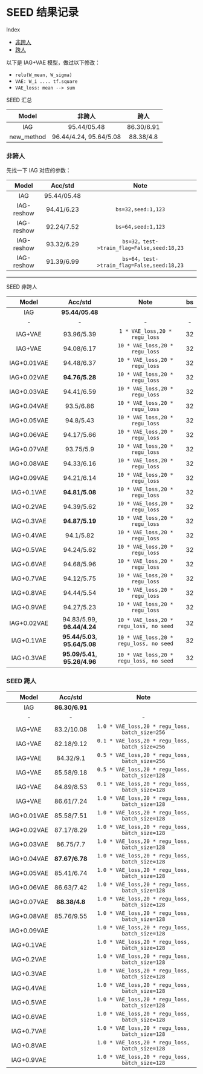# SEED 结果记录

Index

- [非跨人](#非跨人)
- [跨人](#跨人)

以下是 IAG+VAE 模型，做过以下修改：

- `relu(W_mean, W_sigma)`
- `VAE: W_i .... tf.square`
- `VAE_loss: mean --> sum`

SEED 汇总

|   Model    |         非跨人         |    跨人    |
| :--------: | :--------------------: | :--------: |
|    IAG     |      95.44/05.48       | 86.30/6.91 |
| new_method | 96.44/4.24, 95.64/5.08 | 88.38/4.8  |

### 非跨人

先找一下 IAG 对应的参数：

|   Model    |   Acc/std   |                    Note                    |
| :--------: | :---------: | :----------------------------------------: |
|    IAG     | 95.44/05.48 |                                            |
| IAG-reshow | 94.41/6.23  |             `bs=32,seed:1,123`             |
| IAG-reshow | 92.24/7.52  |             `bs=64,seed:1,123`             |
| IAG-reshow | 93.32/6.29  | `bs=32，test->train_flag=False,seed:18,23` |
| IAG-reshow | 91.39/6.99  | `bs=64，test->train_flag=False,seed:18,23` |

---

SEED 非跨人

|    Model    |            Acc/std             |                  Note                   | bs  |
| :---------: | :----------------------------: | :-------------------------------------: | :-: |
|     IAG     |        **95.44/05.48**         |                                         |     |
|      -      |               -                |                    -                    |  -  |
|   IAG+VAE   |           93.96/5.39           |      `1 * VAE_loss,20 * regu_loss`      | 32  |
|   IAG+VAE   |           94.08/6.17           |     `10 * VAE_loss,20 * regu_loss`      | 32  |
| IAG+0.01VAE |           94.48/6.37           |     `10 * VAE_loss,20 * regu_loss`      | 32  |
| IAG+0.02VAE |         **94.76/5.28**         |     `10 * VAE_loss,20 * regu_loss`      | 32  |
| IAG+0.03VAE |           94.41/6.59           |     `10 * VAE_loss,20 * regu_loss`      | 32  |
| IAG+0.04VAE |           93.5/6.86            |     `10 * VAE_loss,20 * regu_loss`      | 32  |
| IAG+0.05VAE |           94.8/5.43            |     `10 * VAE_loss,20 * regu_loss`      | 32  |
| IAG+0.06VAE |           94.17/5.66           |     `10 * VAE_loss,20 * regu_loss`      | 32  |
| IAG+0.07VAE |           93.75/5.9            |     `10 * VAE_loss,20 * regu_loss`      | 32  |
| IAG+0.08VAE |           94.33/6.16           |     `10 * VAE_loss,20 * regu_loss`      | 32  |
| IAG+0.09VAE |           94.21/6.14           |     `10 * VAE_loss,20 * regu_loss`      | 32  |
| IAG+0.1VAE  |         **94.81/5.08**         |     `10 * VAE_loss,20 * regu_loss`      | 32  |
| IAG+0.2VAE  |           94.39/5.62           |     `10 * VAE_loss,20 * regu_loss`      | 32  |
| IAG+0.3VAE  |         **94.87/5.19**         |     `10 * VAE_loss,20 * regu_loss`      | 32  |
| IAG+0.4VAE  |           94.1/5.82            |     `10 * VAE_loss,20 * regu_loss`      | 32  |
| IAG+0.5VAE  |           94.24/5.62           |     `10 * VAE_loss,20 * regu_loss`      | 32  |
| IAG+0.6VAE  |           94.68/5.96           |     `10 * VAE_loss,20 * regu_loss`      | 32  |
| IAG+0.7VAE  |           94.12/5.75           |     `10 * VAE_loss,20 * regu_loss`      | 32  |
| IAG+0.8VAE  |           94.44/5.54           |     `10 * VAE_loss,20 * regu_loss`      | 32  |
| IAG+0.9VAE  |           94.27/5.23           |     `10 * VAE_loss,20 * regu_loss`      | 32  |
| IAG+0.02VAE |   94.83/5.99, **96.44/4.24**   | `10 * VAE_loss,20 * regu_loss, no seed` | 32  |
| IAG+0.1VAE  | **95.44/5.03**, **95.64/5.08** | `10 * VAE_loss,20 * regu_loss, no seed` | 32  |
| IAG+0.3VAE  | **95.09/5.41**, **95.26/4.96** | `10 * VAE_loss,20 * regu_loss, no seed` | 32  |

### SEED 跨人

|    Model    |    Acc/std     |                      Note                       |
| :---------: | :------------: | :---------------------------------------------: |
|     IAG     | **86.30/6.91** |                                                 |
|      -      |       -        |                        -                        |
|   IAG+VAE   |   83.2/10.08   | `1.0 * VAE_loss,20 * regu_loss, batch_size=256` |
|   IAG+VAE   |   82.18/9.12   | `0.1 * VAE_loss,20 * regu_loss, batch_size=256` |
|   IAG+VAE   |   84.32/9.1    | `0.5 * VAE_loss,20 * regu_loss, batch_size=256` |
|   IAG+VAE   |   85.58/9.18   | `0.5 * VAE_loss,20 * regu_loss, batch_size=128` |
|   IAG+VAE   |   84.89/8.53   | `0.1 * VAE_loss,20 * regu_loss, batch_size=128` |
|   IAG+VAE   |   86.61/7.24   | `1.0 * VAE_loss,20 * regu_loss, batch_size=128` |
| IAG+0.01VAE |   85.58/7.51   | `1.0 * VAE_loss,20 * regu_loss, batch_size=128` |
| IAG+0.02VAE |   87.17/8.29   | `1.0 * VAE_loss,20 * regu_loss, batch_size=128` |
| IAG+0.03VAE |   86.75/7.7    | `1.0 * VAE_loss,20 * regu_loss, batch_size=128` |
| IAG+0.04VAE | **87.67/6.78** | `1.0 * VAE_loss,20 * regu_loss, batch_size=128` |
| IAG+0.05VAE |   85.41/6.74   | `1.0 * VAE_loss,20 * regu_loss, batch_size=128` |
| IAG+0.06VAE |   86.63/7.42   | `1.0 * VAE_loss,20 * regu_loss, batch_size=128` |
| IAG+0.07VAE | **88.38/4.8**  | `1.0 * VAE_loss,20 * regu_loss, batch_size=128` |
| IAG+0.08VAE |   85.76/9.55   | `1.0 * VAE_loss,20 * regu_loss, batch_size=128` |
| IAG+0.09VAE |                | `1.0 * VAE_loss,20 * regu_loss, batch_size=128` |
| IAG+0.1VAE  |                | `1.0 * VAE_loss,20 * regu_loss, batch_size=128` |
| IAG+0.2VAE  |                | `1.0 * VAE_loss,20 * regu_loss, batch_size=128` |
| IAG+0.3VAE  |                | `1.0 * VAE_loss,20 * regu_loss, batch_size=128` |
| IAG+0.4VAE  |                | `1.0 * VAE_loss,20 * regu_loss, batch_size=128` |
| IAG+0.5VAE  |                | `1.0 * VAE_loss,20 * regu_loss, batch_size=128` |
| IAG+0.6VAE  |                | `1.0 * VAE_loss,20 * regu_loss, batch_size=128` |
| IAG+0.7VAE  |                | `1.0 * VAE_loss,20 * regu_loss, batch_size=128` |
| IAG+0.8VAE  |                | `1.0 * VAE_loss,20 * regu_loss, batch_size=128` |
| IAG+0.9VAE  |                | `1.0 * VAE_loss,20 * regu_loss, batch_size=128` |
